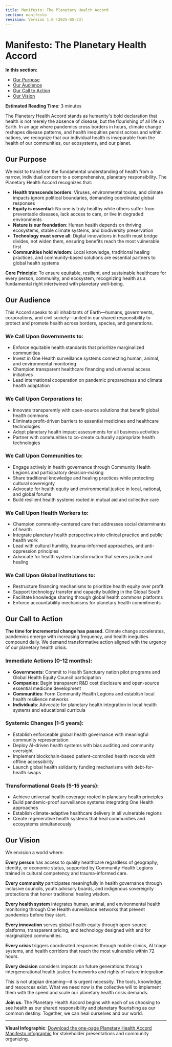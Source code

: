 ```yaml
---
title: Manifesto: The Planetary Health Accord
section: manifesto
revision: Version 1.0 (2025-05-23)
---
```


# Manifesto: The Planetary Health Accord

**In this section:**
- [Our Purpose](#our-purpose)
- [Our Audience](#our-audience)
- [Our Call to Action](#our-call-to-action)
- [Our Vision](#our-vision)

**Estimated Reading Time**: 3 minutes

The Planetary Health Accord stands as humanity's bold declaration that health is not merely the absence of disease, but the flourishing of all life on Earth. In an age where pandemics cross borders in hours, climate change reshapes disease patterns, and health inequities persist across and within nations, we recognize that our individual health is inseparable from the health of our communities, our ecosystems, and our planet.

## <a id="our-purpose"></a>Our Purpose

We exist to transform the fundamental understanding of health from a narrow, individual concern to a comprehensive, planetary responsibility. The Planetary Health Accord recognizes that:

- **Health transcends borders**: Viruses, environmental toxins, and climate impacts ignore political boundaries, demanding coordinated global responses
- **Equity is essential**: No one is truly healthy while others suffer from preventable diseases, lack access to care, or live in degraded environments  
- **Nature is our foundation**: Human health depends on thriving ecosystems, stable climate systems, and biodiversity preservation
- **Technology must serve all**: Digital innovations in health must bridge divides, not widen them, ensuring benefits reach the most vulnerable first
- **Communities hold wisdom**: Local knowledge, traditional healing practices, and community-based solutions are essential partners to global health systems

**Core Principle**: To ensure equitable, resilient, and sustainable healthcare for every person, community, and ecosystem, recognizing health as a fundamental right intertwined with planetary well-being.

## <a id="our-audience"></a>Our Audience

This Accord speaks to all inhabitants of Earth—humans, governments, corporations, and civil society—united in our shared responsibility to protect and promote health across borders, species, and generations.

### We Call Upon Governments to:
- Enforce equitable health standards that prioritize marginalized communities
- Invest in One Health surveillance systems connecting human, animal, and environmental monitoring
- Champion transparent healthcare financing and universal access initiatives
- Lead international cooperation on pandemic preparedness and climate health adaptation

### We Call Upon Corporations to:
- Innovate transparently with open-source solutions that benefit global health commons
- Eliminate profit-driven barriers to essential medicines and healthcare technologies
- Adopt planetary health impact assessments for all business activities
- Partner with communities to co-create culturally appropriate health technologies

### We Call Upon Communities to:
- Engage actively in health governance through Community Health Legions and participatory decision-making
- Share traditional knowledge and healing practices while protecting cultural sovereignty
- Advocate for health equity and environmental justice in local, national, and global forums
- Build resilient health systems rooted in mutual aid and collective care

### We Call Upon Health Workers to:
- Champion community-centered care that addresses social determinants of health
- Integrate planetary health perspectives into clinical practice and public health work
- Lead with cultural humility, trauma-informed approaches, and anti-oppression principles
- Advocate for health system transformation that serves justice and healing

### We Call Upon Global Institutions to:
- Restructure financing mechanisms to prioritize health equity over profit
- Support technology transfer and capacity building in the Global South
- Facilitate knowledge sharing through global health commons platforms
- Enforce accountability mechanisms for planetary health commitments

## <a id="our-call-to-action"></a>Our Call to Action

**The time for incremental change has passed.** Climate change accelerates, pandemics emerge with increasing frequency, and health inequities compound daily. We demand transformative action aligned with the urgency of our planetary health crisis.

### Immediate Actions (0-12 months):
- **Governments**: Commit to Health Sanctuary nation pilot programs and Global Health Equity Council participation
- **Companies**: Begin transparent R&D cost disclosure and open-source essential medicine development
- **Communities**: Form Community Health Legions and establish local health resilience networks
- **Individuals**: Advocate for planetary health integration in local health systems and educational curricula

### Systemic Changes (1-5 years):
- Establish enforceable global health governance with meaningful community representation
- Deploy AI-driven health systems with bias auditing and community oversight
- Implement blockchain-based patient-controlled health records with offline accessibility
- Launch global health solidarity funding mechanisms with debt-for-health swaps

### Transformational Goals (5-15 years):
- Achieve universal health coverage rooted in planetary health principles
- Build pandemic-proof surveillance systems integrating One Health approaches
- Establish climate-adaptive healthcare delivery in all vulnerable regions
- Create regenerative health systems that heal communities and ecosystems simultaneously

## <a id="our-vision"></a>Our Vision

We envision a world where:

**Every person** has access to quality healthcare regardless of geography, identity, or economic status, supported by Community Health Legions trained in cultural competency and trauma-informed care.

**Every community** participates meaningfully in health governance through inclusive councils, youth advisory boards, and indigenous sovereignty protections that honor traditional healing wisdom.

**Every health system** integrates human, animal, and environmental health monitoring through One Health surveillance networks that prevent pandemics before they start.

**Every innovation** serves global health equity through open-source platforms, transparent pricing, and technology designed with and for marginalized communities.

**Every crisis** triggers coordinated responses through mobile clinics, AI triage systems, and health corridors that reach the most vulnerable within 72 hours.

**Every decision** considers impacts on future generations through intergenerational health justice frameworks and rights of nature integration.

This is not utopian dreaming—it is urgent necessity. The tools, knowledge, and resources exist. What we need now is the collective will to implement them with the speed and scale our planetary health crisis demands.

**Join us.** The Planetary Health Accord begins with each of us choosing to see health as our shared responsibility and planetary flourishing as our common destiny. Together, we can heal ourselves and our world.

---

**Visual Infographic**: [Download the one-page Planetary Health Accord Manifesto infographic](/frameworks/tools/planetary-health/manifesto-infographic-en.pdf) for stakeholder presentations and community organizing.
